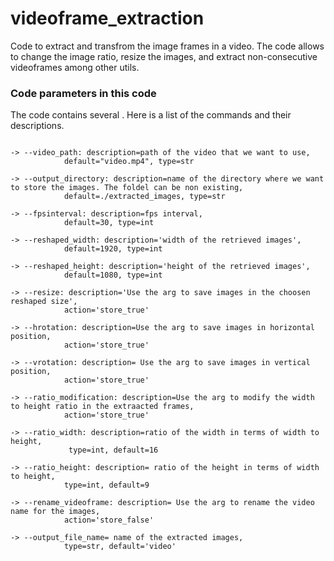 # videoframe_extraction
Code to extract and transfrom the image frames in a video. The code allows to change the image ratio, resize the images, and extract non-consecutive videoframes among other utils.


<h3> Code parameters in this code </h3>
The code contains several . Here is a list
of the commands and their descriptions.

```

-> --video_path: description=path of the video that we want to use,
            default="video.mp4", type=str

-> --output_directory: description=name of the directory where we want to store the images. The foldel can be non existing,
            default=./extracted_images, type=str

-> --fpsinterval: description=fps interval,
            default=30, type=int

-> --reshaped_width: description='width of the retrieved images',
            default=1920, type=int

-> --reshaped_height: description='height of the retrieved images',
            default=1080, type=int

-> --resize: description='Use the arg to save images in the choosen reshaped size',
            action='store_true'
            
-> --hrotation: description=Use the arg to save images in horizontal position,
            action='store_true'

-> --vrotation: description= Use the arg to save images in vertical position,
            action='store_true'

-> --ratio_modification: description=Use the arg to modify the width to height ratio in the extraacted frames,
            action='store_true'

-> --ratio_width: description=ratio of the width in terms of width to height,
             type=int, default=16

-> --ratio_height: description= ratio of the height in terms of width to height,
            type=int, default=9

-> --rename_videoframe: description= Use the arg to rename the video name for the images,
            action='store_false'

-> --output_file_name= name of the extracted images,
            type=str, default='video'

```
